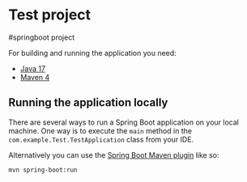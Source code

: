 # Test project

#springboot project

For building and running the application you need:

- [Java 17](https://www.oracle.com/java/technologies/downloads/#java17)
- [Maven 4](https://maven.apache.org)



## Running the application locally

There are several ways to run a Spring Boot application on your local machine. One way is to execute the `main` method in the `com.example.Test.TestApplication` class from your IDE.

Alternatively you can use the [Spring Boot Maven plugin](https://docs.spring.io/spring-boot/docs/current/reference/html/build-tool-plugins-maven-plugin.html) like so:

```shell
mvn spring-boot:run
```
